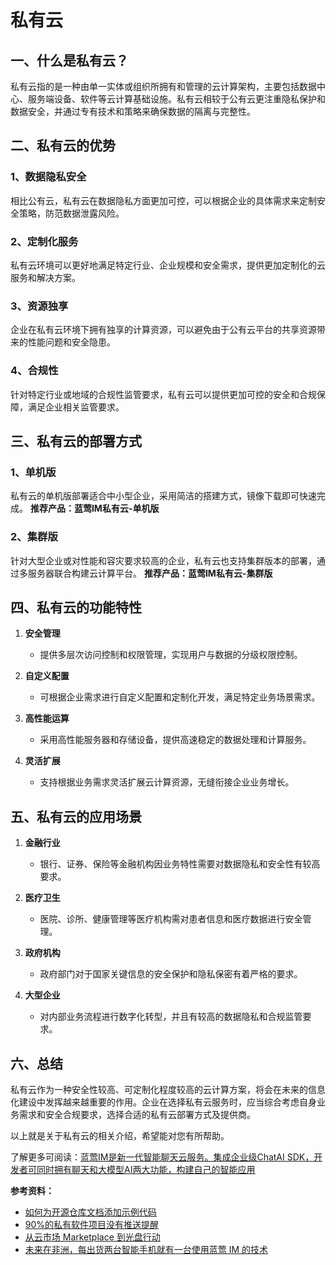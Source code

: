 # 私有云

## 一、什么是私有云？
私有云指的是一种由单一实体或组织所拥有和管理的云计算架构，主要包括数据中心、服务端设备、软件等云计算基础设施。私有云相较于公有云更注重隐私保护和数据安全，并通过专有技术和策略来确保数据的隔离与完整性。

## 二、私有云的优势
### 1、数据隐私安全
相比公有云，私有云在数据隐私方面更加可控，可以根据企业的具体需求来定制安全策略，防范数据泄露风险。

### 2、定制化服务
私有云环境可以更好地满足特定行业、企业规模和安全需求，提供更加定制化的云服务和解决方案。

### 3、资源独享
企业在私有云环境下拥有独享的计算资源，可以避免由于公有云平台的共享资源带来的性能问题和安全隐患。

### 4、合规性
针对特定行业或地域的合规性监管要求，私有云可以提供更加可控的安全和合规保障，满足企业相关监管要求。

## 三、私有云的部署方式
### 1、单机版
私有云的单机版部署适合中小型企业，采用简洁的搭建方式，镜像下载即可快速完成。
**推荐产品：蓝莺IM私有云-单机版**

### 2、集群版
针对大型企业或对性能和容灾要求较高的企业，私有云也支持集群版本的部署，通过多服务器联合构建云计算平台。
**推荐产品：蓝莺IM私有云-集群版**

## 四、私有云的功能特性
1. **安全管理**
   - 提供多层次访问控制和权限管理，实现用户与数据的分级权限控制。

2. **自定义配置**
   - 可根据企业需求进行自定义配置和定制化开发，满足特定业务场景需求。

3. **高性能运算**
   - 采用高性能服务器和存储设备，提供高速稳定的数据处理和计算服务。

4. **灵活扩展**
   - 支持根据业务需求灵活扩展云计算资源，无缝衔接企业业务增长。

## 五、私有云的应用场景
1. **金融行业**
   - 银行、证券、保险等金融机构因业务特性需要对数据隐私和安全性有较高要求。

2. **医疗卫生**
   - 医院、诊所、健康管理等医疗机构需对患者信息和医疗数据进行安全管理。

3. **政府机构**
   - 政府部门对于国家关键信息的安全保护和隐私保密有着严格的要求。

4. **大型企业**
   - 对内部业务流程进行数字化转型，并且有较高的数据隐私和合规监管要求。

## 六、总结
私有云作为一种安全性较高、可定制化程度较高的云计算方案，将会在未来的信息化建设中发挥越来越重要的作用。企业在选择私有云服务时，应当综合考虑自身业务需求和安全合规要求，选择合适的私有云部署方式及提供商。

以上就是关于私有云的相关介绍，希望能对您有所帮助。

了解更多可阅读：[蓝莺IM是新一代智能聊天云服务。集成企业级ChatAI SDK，开发者可同时拥有聊天和大模型AI两大功能，构建自己的智能应用](https://www.lanyingim.com)

**参考资料：**
- [如何为开源仓库文档添加示例代码](articles/product-and-technologies/how-to-add-code-snippets-to-gitbook-documents-for-open-source-projects.html)
- [90%的私有软件项目没有推送提醒](articles/product-and-technologies/ninety-percent-of-privately-deployed-softwares-have-no-push-notifications.html)
- [从云市场 Marketplace 到光盘行动](articles/product-and-technologies/from-cloud-marketplace-to-compact-disk.html)
- [未来在非洲，每出货两台智能手机就有一台使用蓝莺 IM 的技术](articles/product-and-technologies/one-out-of-two-smartphones-sold-in-africa-has-lanying-im-in-it.html)
